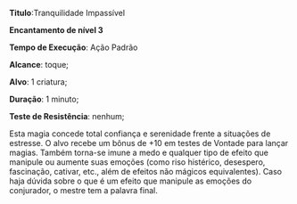 **Titulo**:Tranquilidade Impassível

**Encantamento de nível 3**

**Tempo de Execução**: Ação Padrão

**Alcance**: toque;

**Alvo**: 1 criatura;

**Duração**: 1 minuto;

**Teste de Resistência**: nenhum;

Esta magia concede total confiança 
e serenidade frente a situações de estresse. O alvo recebe um bônus de +10 em 
testes de Vontade para lançar magias. 
Também torna-se imune a medo e qualquer tipo de efeito que manipule ou aumente suas emoções (como riso histérico, 
desespero, fascinação, cativar, etc., além de efeitos não mágicos equivalentes). Caso 
haja dúvida sobre o que é um efeito que 
manipule as emoções do conjurador, o 
mestre tem a palavra final.